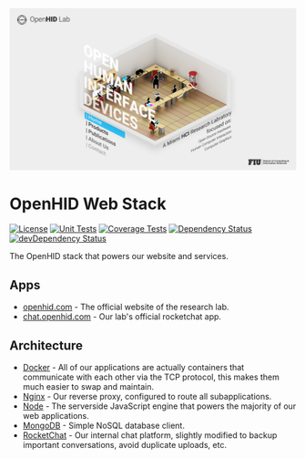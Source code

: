 ![Concept Screenshot](packages/frontend/assets/brand/screenshots/home-desktop.png)

# OpenHID Web Stack

[![License][license-img]][license-url]
[![Unit Tests][travis-img]][travis-url]
[![Coverage Tests][codecov-img]][codecov-url]
[![Dependency Status][david-img]][david-url]
[![devDependency Status][david-dev-img]][david-dev-url]

The OpenHID stack that powers our website and services.

## Apps

- [openhid.com](https://openhid.com) - The official website of the research lab.
- [chat.openhid.com](https://chat.openhid.com) - Our lab's official rocketchat app.

## Architecture

- [Docker](https://hub.docker.com/explore/) - All of our applications are actually containers that communicate with each other via the TCP protocol, this makes them much easier to swap and maintain.
- [Nginx](https://www.nginx.com/resources/wiki/) - Our reverse proxy, configured to route all subapplications. 
- [Node](https://nodejs.org/en/) - The serverside JavaScript engine that powers the majority of our web applications. 
- [MongoDB](https://www.mongodb.com/) - Simple NoSQL database client.
- [RocketChat](https://rocket.chat/) - Our internal chat platform, slightly modified to backup important conversations, avoid duplicate uploads, etc.


[license-img]: http://img.shields.io/:license-mit-blue.svg?style=flat-square
[license-url]: https://opensource.org/licenses/MIT
[david-url]: https://david-dm.org/openhid/openhid.com?path=packages/frontend
[david-img]: https://david-dm.org/openhid/openhid.com.svg?path=packages/frontend&style=flat-square
[david-dev-url]: https://david-dm.org/openhid/openhid.com?path=packages/frontend#info=devDependencies
[david-dev-img]: https://david-dm.org/openhid/openhid.com/dev-status.svg?path=packages/frontend&style=flat-square
[travis-img]: https://img.shields.io/travis/openhid/openhid.com.svg?style=flat-square
[travis-url]:https://travis-ci.org/openhid/openhid.com
[codecov-img]:https://img.shields.io/codecov/c/github/openhid/openhid.com.svg?style=flat-square
[codecov-url]: https://codecov.io/gh/openhid/openhid.com
